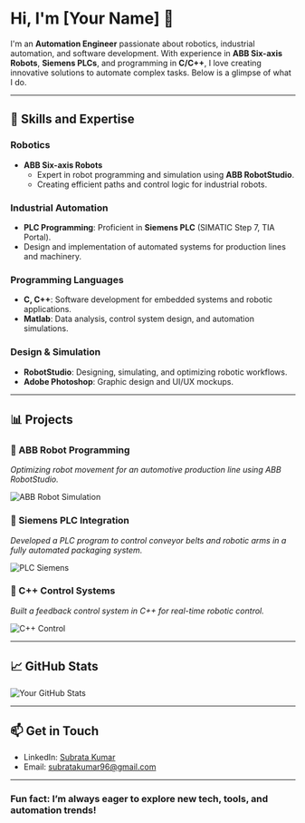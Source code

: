 # Hi, I'm [Your Name] 👋

I'm an **Automation Engineer** passionate about robotics, industrial automation, and software development. With experience in **ABB Six-axis Robots**, **Siemens PLCs**, and programming in **C/C++**, I love creating innovative solutions to automate complex tasks. Below is a glimpse of what I do.

---

## 🔧 Skills and Expertise

### Robotics
- **ABB Six-axis Robots**
  - Expert in robot programming and simulation using **ABB RobotStudio**.
  - Creating efficient paths and control logic for industrial robots.

### Industrial Automation
- **PLC Programming**: Proficient in **Siemens PLC** (SIMATIC Step 7, TIA Portal).
- Design and implementation of automated systems for production lines and machinery.

### Programming Languages
- **C, C++**: Software development for embedded systems and robotic applications.
- **Matlab**: Data analysis, control system design, and automation simulations.

### Design & Simulation
- **RobotStudio**: Designing, simulating, and optimizing robotic workflows.
- **Adobe Photoshop**: Graphic design and UI/UX mockups.

---

## 📊 Projects

### 📁 ABB Robot Programming
_Optimizing robot movement for an automotive production line using ABB RobotStudio._

![ABB Robot Simulation](https://via.placeholder.com/600x300.png)

### 📁 Siemens PLC Integration
_Developed a PLC program to control conveyor belts and robotic arms in a fully automated packaging system._

![PLC Siemens](https://via.placeholder.com/600x300.png)

### 📁 C++ Control Systems
_Built a feedback control system in C++ for real-time robotic control._

![C++ Control](https://via.placeholder.com/600x300.png)

---

## 📈 GitHub Stats
![Your GitHub Stats](https://github-readme-stats.vercel.app/api?username=YourGitHubUsername&show_icons=true&theme=radical)

---

## 📫 Get in Touch
- LinkedIn: [Subrata Kumar ](https://www.linkedin.com/in/subrata-kumar-aa3a98177)
- Email: [subratakumar96@gmail.com](mailto:subratakumar96@gmail.com)

---

### Fun fact: I’m always eager to explore new tech, tools, and automation trends!
